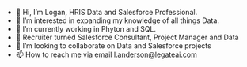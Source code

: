 - 👋 Hi, I’m Logan, HRIS Data and Salesforce Professional. 
- 👀 I’m interested in expanding my knowledge of all things Data. 
- 🌱 I’m currently working in Phyton and SQL.
- 🥷 Recruiter turned Salesforce Consultant, Project Manager and Data
- 💞️ I’m looking to collaborate on Data and Salesforce projects
- 📫 How to reach me via email l.anderson@legateai.com

<!---
DataChiLand/DataChiLand is a ✨ special ✨ repository because its `README.md` (this file) appears on your GitHub profile.
You can click the Preview link to take a look at your changes.
--->
